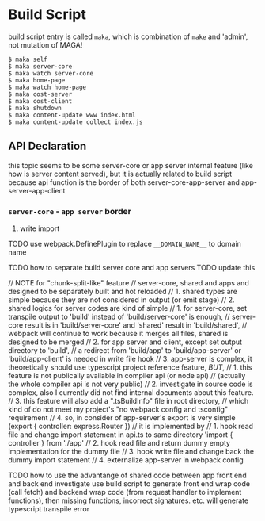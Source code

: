 # Build Script

build script entry is called `maka`, which is combination of `make` and 'admin', not mutation of MAGA!

```shell
$ maka self
$ maka server-core
$ maka watch server-core
$ maka home-page
$ maka watch home-page
$ maka cost-server
$ maka cost-client
$ maka shutdown
$ maka content-update www index.html
$ maka content-update collect index.js
```

## API Declaration

this topic seems to be some server-core or app server internal feature (like how is server content served),
but it is actually related to build script because api function is the border of both server-core-app-server and app-server-app-client

### `server-core` - `app server` border

1. write import 



TODO use webpack.DefinePlugin to replace `__DOMAIN_NAME__` to domain name


TODO how to separate build server core and app servers
TODO update this

// NOTE for "chunk-split-like" feature
// server-core, shared and apps and designed to be separately built and hot reloaded
// 1. shared types are simple because they are not considered in output (or emit stage)
// 2. shared logics for server codes are kind of simple
//    1. for server-core, set transpile output to 'build' instead of 'build/server-core' is enough, 
//       server-core result is in 'build/server-core' and 'shared' result in 'build/shared',
//       webpack will continue to work because it merges all files, shared is designed to be merged
//    2. for app server and client, except set output directory to 'build', 
//       a redirect from 'build/app' to 'build/app-server' or 'build/app-client' is needed in write file hook
// 3. app-server is complex, it theoretically should use typescript project reference feature, *BUT*, 
//    1. this feature is not publically available in compiler api (or node api)
//       (actually the whole compiler api is not very public)
//    2. investigate in source code is complex, also I currently did not find internal documents about this feature. 
//    3. this feature will also add a ".tsBuildInfo" file in root directory, 
//       which kind of do not meet my project's "no webpack config and tsconfig" requirement
// 4. so, in consider of app-server's export is very simple (export { controller: express.Router })
//    it is implemented by
//    1. hook read file and change import statement in api.ts to same directory 'import { controller } from './app'
//    2. hook read file and return dummy empty implementation for the dummy file
//    3. hook write file and change back the dummy import statement
//    4. externalize app-server in webpack config

TODO how to use the advantange of shared code between app front end and back end
investigate use build script to generate front end wrap code (call fetch) and backend wrap code (from request handler to implement functions), then missing functions, incorrect signatures. etc. will generate typescript transpile error